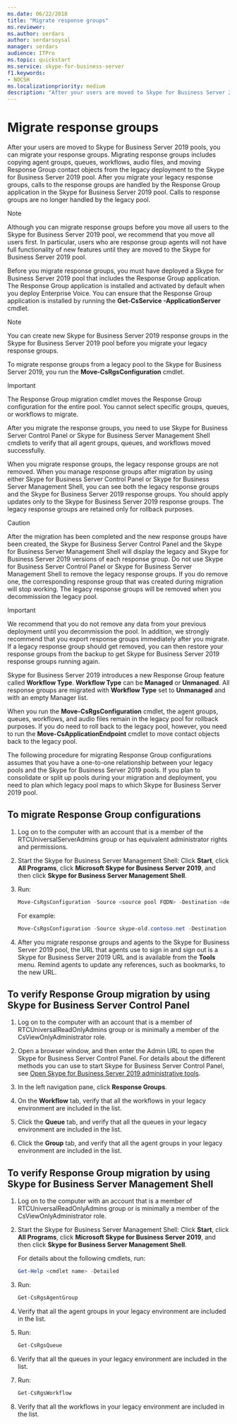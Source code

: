 ```yaml
---
ms.date: 06/22/2018
title: "Migrate response groups"
ms.reviewer: 
ms.author: serdars
author: serdarsoysal
manager: serdars
audience: ITPro
ms.topic: quickstart
ms.service: skype-for-business-server
f1.keywords:
- NOCSH
ms.localizationpriority: medium
description: "After your users are moved to Skype for Business Server 2019 pools, you can migrate your response groups. Migrating response groups includes copying agent groups, queues, workflows, audio files, and moving Response Group contact objects from the legacy deployment to the Skype for Business Server 2019 pool. After you migrate your legacy response groups, calls to the response groups are handled by the Response Group application in the Skype for Business Server 2019 pool. Calls to response groups are no longer handled by the legacy pool."
---
```


# Migrate response groups

After your users are moved to Skype for Business Server 2019 pools, you can migrate your response groups. Migrating response groups includes copying agent groups, queues, workflows, audio files, and moving Response Group contact objects from the legacy deployment to the Skype for Business Server 2019 pool. After you migrate your legacy response groups, calls to the response groups are handled by the Response Group application in the Skype for Business Server 2019 pool. Calls to response groups are no longer handled by the legacy pool.
  
> [!NOTE]
> Although you can migrate response groups before you move all users to the Skype for Business Server 2019 pool, we recommend that you move all users first. In particular, users who are response group agents will not have full functionality of new features until they are moved to the Skype for Business Server 2019 pool. 
  
Before you migrate response groups, you must have deployed a Skype for Business Server 2019 pool that includes the Response Group application. The Response Group application is installed and activated by default when you deploy Enterprise Voice. You can ensure that the Response Group application is installed by running the **Get-CsService -ApplicationServer** cmdlet. 
  
> [!NOTE]
> You can create new Skype for Business Server 2019 response groups in the Skype for Business Server 2019 pool before you migrate your legacy response groups. 
  
To migrate response groups from a legacy pool to the Skype for Business Server 2019, you run the **Move-CsRgsConfiguration** cmdlet. 
  
> [!IMPORTANT]
> The Response Group migration cmdlet moves the Response Group configuration for the entire pool. You cannot select specific groups, queues, or workflows to migrate. 
  
After you migrate the response groups, you need to use Skype for Business Server Control Panel or Skype for Business Server Management Shell cmdlets to verify that all agent groups, queues, and workflows moved successfully. 
  
When you migrate response groups, the legacy response groups are not removed. When you manage response groups after migration by using either Skype for Business Server Control Panel or Skype for Business Server Management Shell, you can see both the legacy response groups and the Skype for Business Server 2019 response groups. You should apply updates only to the Skype for Business Server 2019 response groups. The legacy response groups are retained only for rollback purposes. 
  
> [!CAUTION]
> After the migration has been completed and the new response groups have been created, the Skype for Business Server Control Panel and the Skype for Business Server Management Shell will display the legacy and Skype for Business Server 2019 versions of each response group. Do not use Skype for Business Server Control Panel or Skype for Business Server Management Shell to remove the legacy response groups. If you do remove one, the corresponding response group that was created during migration will stop working. The legacy response groups will be removed when you decommission the legacy pool. 
  
> [!IMPORTANT]
> We recommend that you do not remove any data from your previous deployment until you decommission the pool. In addition, we strongly recommend that you export response groups immediately after you migrate. If a legacy response group should get removed, you can then restore your response groups from the backup to get Skype for Business Server 2019 response groups running again. 
  
Skype for Business Server 2019 introduces a new Response Group feature called **Workflow Type**. **Workflow Type** can be **Managed** or **Unmanaged**. All response groups are migrated with **Workflow Type** set to **Unmanaged** and with an empty Manager list. 
  
When you run the **Move-CsRgsConfiguration** cmdlet, the agent groups, queues, workflows, and audio files remain in the legacy pool for rollback purposes. If you do need to roll back to the legacy pool, however, you need to run the **Move-CsApplicationEndpoint** cmdlet to move contact objects back to the legacy pool. 
  
The following procedure for migrating Response Group configurations assumes that you have a one-to-one relationship between your legacy pools and the Skype for Business Server 2019 pools. If you plan to consolidate or split up pools during your migration and deployment, you need to plan which legacy pool maps to which Skype for Business Server 2019 pool.
  
## To migrate Response Group configurations

1. Log on to the computer with an account that is a member of the RTCUniversalServerAdmins group or has equivalent administrator rights and permissions.
    
2. Start the Skype for Business Server Management Shell: Click **Start**, click **All Programs**, click **Microsoft Skype for Business Server 2019**, and then click **Skype for Business Server Management Shell**.
    
3. Run:
    
   ```PowerShell
   Move-CsRgsConfiguration -Source <source pool FQDN> -Destination <destination pool FQDN>
   ```

    For example:
    
   ```PowerShell
   Move-CsRgsConfiguration -Source skype-old.contoso.net -Destination skype-new.contoso.net
   ```

4. After you migrate response groups and agents to the Skype for Business Server 2019 pool, the URL that agents use to sign in and sign out is a Skype for Business Server 2019 URL and is available from the **Tools** menu. Remind agents to update any references, such as bookmarks, to the new URL. 
    
## To verify Response Group migration by using Skype for Business Server Control Panel

1. Log on to the computer with an account that is a member of RTCUniversalReadOnlyAdmins group or is minimally a member of the CsViewOnlyAdministrator role.
    
2. Open a browser window, and then enter the Admin URL to open the Skype for Business Server Control Panel. For details about the different methods you can use to start Skype for Business Server Control Panel, see [Open Skype for Business Server 2019 administrative tools](/previous-versions/office/lync-server-2013/lync-server-2013-open-lync-server-administrative-tools). 
    <!-- The above link points to un-rebranded 2013 content we will need to discuss rebrand or bring forward -->
3. In the left navigation pane, click **Response Groups**.
    
4. On the **Workflow** tab, verify that all the workflows in your legacy environment are included in the list. 
    
5. Click the **Queue** tab, and verify that all the queues in your legacy environment are included in the list. 
    
6. Click the **Group** tab, and verify that all the agent groups in your legacy environment are included in the list. 
    
## To verify Response Group migration by using Skype for Business Server Management Shell

1. Log on to the computer with an account that is a member of RTCUniversalReadOnlyAdmins group or is minimally a member of the CsViewOnlyAdministrator role.
    
2. Start the Skype for Business Server Management Shell: Click **Start**, click **All Programs**, click **Microsoft Skype for Business Server 2019**, and then click **Skype for Business Server Management Shell**.
    
    For details about the following cmdlets, run:
    
   ```PowerShell
   Get-Help <cmdlet name> -Detailed
   ```

3. Run:
    
   ```PowerShell
   Get-CsRgsAgentGroup
   ```

4. Verify that all the agent groups in your legacy environment are included in the list.
    
5. Run:
    
   ```PowerShell
   Get-CsRgsQueue
   ```

6. Verify that all the queues in your legacy environment are included in the list.
    
7. Run:
    
   ```PowerShell
   Get-CsRgsWorkflow
   ```

8. Verify that all the workflows in your legacy environment are included in the list.

